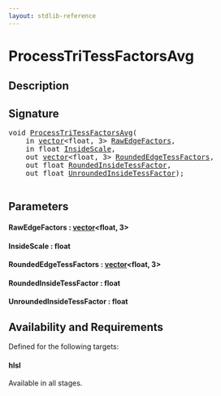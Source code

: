 ```yaml
---
layout: stdlib-reference
---
```


# ProcessTriTessFactorsAvg

## Description





## Signature 

<pre>
<span class="code_keyword">void</span> <a href="processtritessfactorsavg-07ael.html">ProcessTriTessFactorsAvg</a>(
    <span class="code_keyword">in</span> <a href="index.html" class="code_type">vector</a>&lt;<span class="code_keyword">float</span>, 3&gt; <a href="processtritessfactorsavg-07ael.html#decl-RawEdgeFactors" class="code_param">RawEdgeFactors</a>,
    <span class="code_keyword">in</span> <span class="code_keyword">float</span> <a href="processtritessfactorsavg-07ael.html#decl-InsideScale" class="code_param">InsideScale</a>,
    <span class="code_keyword">out</span> <a href="index.html" class="code_type">vector</a>&lt;<span class="code_keyword">float</span>, 3&gt; <a href="processtritessfactorsavg-07ael.html#decl-RoundedEdgeTessFactors" class="code_param">RoundedEdgeTessFactors</a>,
    <span class="code_keyword">out</span> <span class="code_keyword">float</span> <a href="processtritessfactorsavg-07ael.html#decl-RoundedInsideTessFactor" class="code_param">RoundedInsideTessFactor</a>,
    <span class="code_keyword">out</span> <span class="code_keyword">float</span> <a href="processtritessfactorsavg-07ael.html#decl-UnroundedInsideTessFactor" class="code_param">UnroundedInsideTessFactor</a>);

</pre>

## Parameters

####  <a id="decl-RawEdgeFactors"></a>RawEdgeFactors  : [vector](../types/vector/index)\<float, 3\>
####  <a id="decl-InsideScale"></a>InsideScale  : float
####  <a id="decl-RoundedEdgeTessFactors"></a>RoundedEdgeTessFactors  : [vector](../types/vector/index)\<float, 3\>
####  <a id="decl-RoundedInsideTessFactor"></a>RoundedInsideTessFactor  : float
####  <a id="decl-UnroundedInsideTessFactor"></a>UnroundedInsideTessFactor  : float

## Availability and Requirements

Defined for the following targets:

#### hlsl
Available in all stages.



